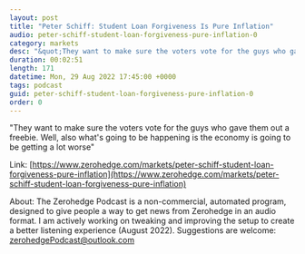 ```yaml
---
layout: post
title: "Peter Schiff: Student Loan Forgiveness Is Pure Inflation"
audio: peter-schiff-student-loan-forgiveness-pure-inflation-0
category: markets
desc: "&quot;They want to make sure the voters vote for the guys who gave them out a freebie. Well, also what's going to be happening is the economy is going to be getting a lot worse&quot;"
duration: 00:02:51
length: 171
datetime: Mon, 29 Aug 2022 17:45:00 +0000
tags: podcast
guid: peter-schiff-student-loan-forgiveness-pure-inflation-0
order: 0
---
```

&quot;They want to make sure the voters vote for the guys who gave them out a freebie. Well, also what's going to be happening is the economy is going to be getting a lot worse&quot;

Link: [https://www.zerohedge.com/markets/peter-schiff-student-loan-forgiveness-pure-inflation](https://www.zerohedge.com/markets/peter-schiff-student-loan-forgiveness-pure-inflation)

About: The Zerohedge Podcast is a non-commercial, automated program, designed to give people a way to get news from Zerohedge in an audio format.  I am actively working on tweaking and improving the setup to create a better listening experience (August 2022).  Suggestions are welcome: [zerohedgePodcast@outlook.com](mailto:zerohedgePodcast@outlook.com)